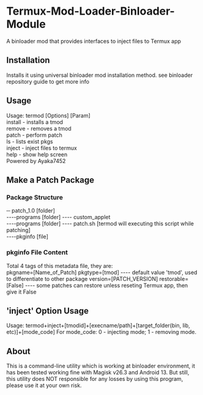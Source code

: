 # Termux-Mod-Loader-Binloader-Module
A binloader mod that provides interfaces to inject files to Termux app
## Installation
Installs it using universal binloader mod installation method. see binloader repository guide to get more info
## Usage
Usage: termod [Options] [Param]<br>
install - installs a tmod<br>
remove - removes a tmod<br>
patch - perform patch<br>
ls - lists exist pkgs<br>
inject - inject files to termux<br>
help - show help screen<br>
Powered by Ayaka7452<br>
## Make a Patch Package
### Package Structure
─ patch_1.0 [folder]<br />
----programs [folder] ---- custom_applet<br />
----programs [folder] ---- patch.sh [termod will executing this script while patching]<br>
----pkginfo [file]<br />
### pkginfo File Content
Total 4 tags of this metadata file, they are:<br />
pkgname=[Name_of_Patch]
pkgtype=[tmod] ---- default value 'tmod', used to differentiate to other package
version=[PATCH_VERSION]
restorable=[False] ---- some patches can restore unless reseting Termux app, then give it False
## 'inject' Option Usage
Usage: termod+inject+[tmodid]+[execname/path]+[target_folder(bin, lib, etc)]+[mode_code]
For mode_code: 0 - injecting mode; 1 - removing mode.
## About
This is a command-line utility which is working at binloader environment, it has been tested working fine with Magisk v26.3 and Android 13. But still, this utility does NOT responsible for any losses by using this program, please use it at your own risk.
